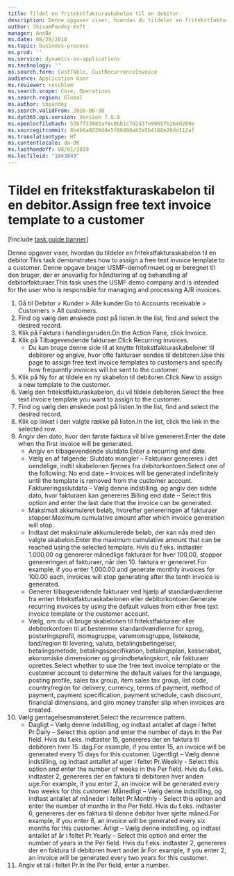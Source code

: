 ```yaml
---
title: Tildel en fritekstfakturaskabelon til en debitor.
description: Denne opgaver viser, hvordan du tildeler en fritekstfakturaskabelon til en debitor.
author: ShivamPandey-msft
manager: AnnBe
ms.date: 08/29/2018
ms.topic: business-process
ms.prod: ''
ms.service: dynamics-ax-applications
ms.technology: ''
ms.search.form: CustTable, CustRecurrenceInvoice
audience: Application User
ms.reviewer: roschlom
ms.search.scope: Core, Operations
ms.search.region: Global
ms.author: shpandey
ms.search.validFrom: 2016-06-30
ms.dyn365.ops.version: Version 7.0.0
ms.openlocfilehash: 53bff33083a78c0bb1c7d243fe9965fb264d209e
ms.sourcegitcommit: 8b4b6a9226d4e5f66498ab2a5b4160e26dd112af
ms.translationtype: HT
ms.contentlocale: da-DK
ms.lasthandoff: 08/01/2019
ms.locfileid: "1843043"
---
```

# <a name="assign-free-text-invoice-template-to-a-customer"></a><span data-ttu-id="35da9-103">Tildel en fritekstfakturaskabelon til en debitor.</span><span class="sxs-lookup"><span data-stu-id="35da9-103">Assign free text invoice template to a customer</span></span>

[!include [task guide banner](../../includes/task-guide-banner.md)]

<span data-ttu-id="35da9-104">Denne opgaver viser, hvordan du tildeler en fritekstfakturaskabelon til en debitor.</span><span class="sxs-lookup"><span data-stu-id="35da9-104">This task demonstrates how to assign a free text invoice template to a customer.</span></span> <span data-ttu-id="35da9-105">Denne opgave bruger USMF-demofirmaet og er beregnet til den bruger, der er ansvarlig for håndtering af og behandling af debitorfakturaer.</span><span class="sxs-lookup"><span data-stu-id="35da9-105">This task uses the USMF demo company and is intended for the user who is responsible for managing and processing A/R invoices.</span></span>

1. <span data-ttu-id="35da9-106">Gå til Debitor > Kunder > Alle kunder.</span><span class="sxs-lookup"><span data-stu-id="35da9-106">Go to Accounts receivable > Customers > All customers.</span></span>
2. <span data-ttu-id="35da9-107">Find og vælg den ønskede post på listen.</span><span class="sxs-lookup"><span data-stu-id="35da9-107">In the list, find and select the desired record.</span></span>
3. <span data-ttu-id="35da9-108">Klik på Faktura i handlingsruden.</span><span class="sxs-lookup"><span data-stu-id="35da9-108">On the Action Pane, click Invoice.</span></span>
4. <span data-ttu-id="35da9-109">Klik på Tilbagevendende fakturaer.</span><span class="sxs-lookup"><span data-stu-id="35da9-109">Click Recurring invoices.</span></span>
    * <span data-ttu-id="35da9-110">Du kan bruge denne side til at knytte fritekstfakturaskabeloner til debitorer og angive, hvor ofte fakturaer sendes til debitoren.</span><span class="sxs-lookup"><span data-stu-id="35da9-110">Use this page to assign free text invoice templates to customers and specify how frequently invoices will be sent to the customer.</span></span>  
5. <span data-ttu-id="35da9-111">Klik på Ny for at tildele en ny skabelon til debitoren.</span><span class="sxs-lookup"><span data-stu-id="35da9-111">Click New to assign a new template to the customer.</span></span>
6. <span data-ttu-id="35da9-112">Vælg den fritekstfakturaskabelon, du vil tildele debitoren.</span><span class="sxs-lookup"><span data-stu-id="35da9-112">Select the free text invoice template you want to assign to the customer.</span></span>
7. <span data-ttu-id="35da9-113">Find og vælg den ønskede post på listen.</span><span class="sxs-lookup"><span data-stu-id="35da9-113">In the list, find and select the desired record.</span></span>
8. <span data-ttu-id="35da9-114">Klik op linket i den valgte række på listen.</span><span class="sxs-lookup"><span data-stu-id="35da9-114">In the list, click the link in the selected row.</span></span>
9. <span data-ttu-id="35da9-115">Angiv den dato, hvor den første faktura vil blive genereret.</span><span class="sxs-lookup"><span data-stu-id="35da9-115">Enter the date when the first invoice will be generated.</span></span>
    * <span data-ttu-id="35da9-116">Angiv en tilbagevendende slutdato.</span><span class="sxs-lookup"><span data-stu-id="35da9-116">Enter a recurring end date.</span></span>  
    * <span data-ttu-id="35da9-117">Vælg en af følgende: Slutdato mangler – Fakturaer genereres i det uendelige, indtil skabelonen fjernes fra debitorkontoen.</span><span class="sxs-lookup"><span data-stu-id="35da9-117">Select one of the following: No end date – Invoices will be generated indefinitely until the template is removed from the customer account.</span></span>  <span data-ttu-id="35da9-118">Faktureringsslutdato – Vælg denne indstilling, og angiv den sidste dato, hvor fakturaen kan genereres.</span><span class="sxs-lookup"><span data-stu-id="35da9-118">Billing end date – Select this option and enter the last date that the invoice can be generated.</span></span>  
    * <span data-ttu-id="35da9-119">Maksimalt akkumuleret beløb, hvorefter genereringen af fakturaer stopper.</span><span class="sxs-lookup"><span data-stu-id="35da9-119">Maximum cumulative amount after which invoice generation will stop.</span></span>  
    * <span data-ttu-id="35da9-120">Indtast det maksimale akkumulerede beløb, der kan nås med den valgte skabelon.</span><span class="sxs-lookup"><span data-stu-id="35da9-120">Enter the maximum cumulative amount that can be reached using the selected template.</span></span> <span data-ttu-id="35da9-121">Hvis du f.eks. indtaster 1.000,00 og genererer månedlige fakturaer for hver 100,00, stopper genereringen af fakturaer, når den 10. faktura er genereret.</span><span class="sxs-lookup"><span data-stu-id="35da9-121">For example, if you enter 1,000.00 and generate monthly invoices for 100.00 each, invoices will stop generating after the tenth invoice is generated.</span></span>  
    * <span data-ttu-id="35da9-122">Generer tilbagevendende fakturaer ved hjælp af standardværdierne fra enten fritekstfakturaskabelonen eller debitorkontoen.</span><span class="sxs-lookup"><span data-stu-id="35da9-122">Generate recurring invoices by using the default values from either free text invoice template or the customer account.</span></span>  
    * <span data-ttu-id="35da9-123">Vælg, om du vil bruge skabelonen til fritekstfakturaer eller debitorkontoen til at bestemme standardværdierne for sprog, posteringsprofil, momsgruppe, varemomsgruppe, listekode, land/region til levering, valuta, betalingsbetingelser, betalingsmetode, betalingsspecifikation, betalingsplan, kasserabat, økonomiske dimensioner og giroindbetalingskort, når fakturaer oprettes.</span><span class="sxs-lookup"><span data-stu-id="35da9-123">Select whether to use the free text invoice template or the customer account to determine the default values for the language, posting profile, sales tax group, item sales tax group, list code, country/region for delivery, currency, terms of payment, method of payment, payment specification, payment schedule, cash discount, financial dimensions, and giro money transfer slip when invoices are created.</span></span>  
10. <span data-ttu-id="35da9-124">Vælg gentagelsesmønsteret.</span><span class="sxs-lookup"><span data-stu-id="35da9-124">Select the recurrence pattern.</span></span>
    * <span data-ttu-id="35da9-125">Dagligt – Vælg denne indstilling, og indtast antallet af dage i feltet Pr.</span><span class="sxs-lookup"><span data-stu-id="35da9-125">Daily – Select this option and enter the number of days in the Per field.</span></span> <span data-ttu-id="35da9-126">Hvis du f.eks. indtaster 15, genereres der en faktura til debitoren hver 15. dag.</span><span class="sxs-lookup"><span data-stu-id="35da9-126">For example, if you enter 15, an invoice will be generated every 15 days for this customer.</span></span>  <span data-ttu-id="35da9-127">Ugentligt – Vælg denne indstilling, og indtast antallet af uger i feltet Pr.</span><span class="sxs-lookup"><span data-stu-id="35da9-127">Weekly - Select this option and enter the number of weeks in the Per field.</span></span> <span data-ttu-id="35da9-128">Hvis du f.eks. indtaster 2, genereres der en faktura til debitoren hver anden uge.</span><span class="sxs-lookup"><span data-stu-id="35da9-128">For example, if you enter 2, an invoice will be generated every two weeks for this customer.</span></span>  <span data-ttu-id="35da9-129">Månedligt – Vælg denne indstilling, og indtast antallet af måneder i feltet Pr.</span><span class="sxs-lookup"><span data-stu-id="35da9-129">Monthly - Select this option and enter the number of months in the Per field.</span></span> <span data-ttu-id="35da9-130">Hvis du f.eks. indtaster 6, genereres der en faktura til denne debitor hver sjette måned.</span><span class="sxs-lookup"><span data-stu-id="35da9-130">For example, if you enter 6, an invoice will be generated every six months for this customer.</span></span>  <span data-ttu-id="35da9-131">Årligt – Vælg denne indstilling, og indtast antallet af år i feltet Pr.</span><span class="sxs-lookup"><span data-stu-id="35da9-131">Yearly – Select this option and enter the number of years in the Per field.</span></span> <span data-ttu-id="35da9-132">Hvis du f.eks. indtaster 2, genereres der en faktura til debitoren hvert andet år.</span><span class="sxs-lookup"><span data-stu-id="35da9-132">For example, if you enter 2, an invoice will be generated every two years for this customer.</span></span>  
11. <span data-ttu-id="35da9-133">Angiv et tal i feltet Pr.</span><span class="sxs-lookup"><span data-stu-id="35da9-133">In the Per field, enter a number.</span></span>

